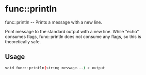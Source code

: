 # func::println
func::println -- Prints a message with a new line.

Print message to the standard output with a new line.  While "echo" consumes
flags, func::println does not consume any flags, so this is theoretically
safe.

## Usage
```sh
void func::println(string message...) > output
```
